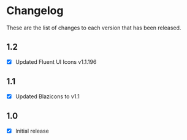 # Changelog
These are the list of changes to each version that has been released.

## 1.2
- [x] Updated Fluent UI Icons v1.1.196

## 1.1
- [x] Updated Blazicons to v1.1

## 1.0
- [x] Initial release
